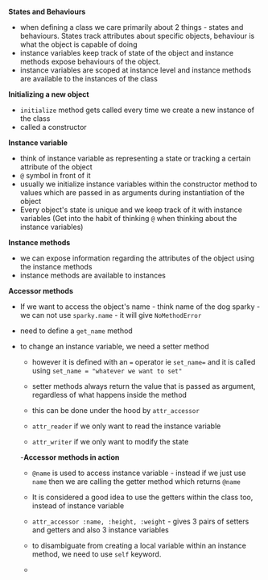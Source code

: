 **States and Behaviours**

- when defining a class we care primarily about 2 things - states and behaviours. States track attributes about specific objects, behaviour is what the object is capable of doing
- instance variables keep track of state of the object and instance methods expose behaviours of the object.
- instance variables are scoped at instance level and instance methods are available to the instances of the class

**Initializing a new object**

- `initialize` method gets called every time we create a new instance of the class
- called a constructor

**Instance variable**

- think of instance variable as representing a state or tracking a certain attribute of the object
- `@` symbol in front of it
- usually we initialize instance variables within the constructor method to values which are passed in as arguments during instantiation of the object
- Every object's state is unique and we keep track of it with instance variables (Get into the habit of thinking `@` when thinking about the instance variables)

**Instance methods**

- we can expose information regarding the attributes of the object using the instance methods
- instance methods are available to instances

**Accessor methods**

- If we want to access the object's name - think name of the dog sparky - we can not use `sparky.name` - it will give `NoMethodError`

- need to define a `get_name` method

- to change an instance variable, we need a setter method

  - however it is defined with an `=` operator ie `set_name=` and it is called using `set_name = "whatever we want to set"`

  - setter methods always return the value that is passed as argument, regardless of what happens inside the method

  - this can be done under the hood by `attr_accessor`

  - `attr_reader` if we only want to read the instance variable
  - `attr_writer` if we only want to modify the state

  -**Accessor methods in action**

  - `@name` is used to access instance variable - instead if we just use `name` then we are calling the getter method which returns `@name`

  - It is considered a good idea to use the getters within the class too, instead of instance variable

  - `attr_accessor :name, :height, :weight` - gives 3 pairs of setters and getters and also 3 instance variables

  - to disambiguate from creating a local variable within an instance method, we need to use `self` keyword.

  -

